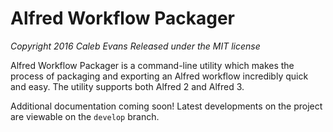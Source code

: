 # Alfred Workflow Packager

*Copyright 2016 Caleb Evans*
*Released under the MIT license*

Alfred Workflow Packager is a command-line utility which makes the process of
packaging and exporting an Alfred workflow incredibly quick and easy. The
utility supports both Alfred 2 and Alfred 3.

Additional documentation coming soon! Latest developments on the project are
viewable on the `develop` branch.
